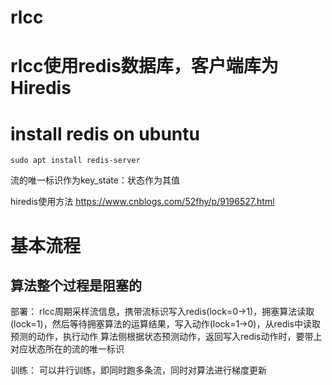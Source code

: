 # rlcc 

# rlcc使用redis数据库，客户端库为Hiredis

# install redis on ubuntu
```
sudo apt install redis-server
```

流的唯一标识作为key_state：状态作为其值


hiredis使用方法
https://www.cnblogs.com/52fhy/p/9196527.html



# 基本流程
## 算法整个过程是阻塞的
部署：
rlcc周期采样流信息，携带流标识写入redis(lock=0->1)，拥塞算法读取(lock=1)，然后等待拥塞算法的运算结果，写入动作(lock=1->0)，从redis中读取预测的动作，执行动作
算法侧根据状态预测动作，返回写入redis动作时，要带上对应状态所在的流的唯一标识

训练：
可以并行训练，即同时跑多条流，同时对算法进行梯度更新